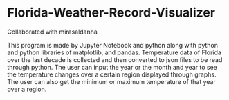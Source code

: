 # Florida-Weather-Record-Visualizer
Collaborated with mirasaldanha

This program is made by Jupyter Notebook and python along with python and python libraries of matplotlib, and pandas. Temperature data of Florida over the last 
decade is collected and then converted to json files to be read through python. The user can input the year or the month and 
year to see the temperature changes over a certain region displayed through graphs. The user can also get the minimum or maximum temperature of that year
over a region. 

